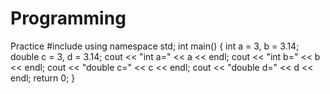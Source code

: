 # Programming
Practice
#include <iostream>
using namespace std;
int main()
{
	int a = 3, b = 3.14;
	double c = 3, d = 3.14;
	cout << "int a=" << a << endl;
	cout << "int b=" << b << endl;
	cout << "double c=" << c << endl;
	cout << "double d=" << d << endl;
	return 0;
}

